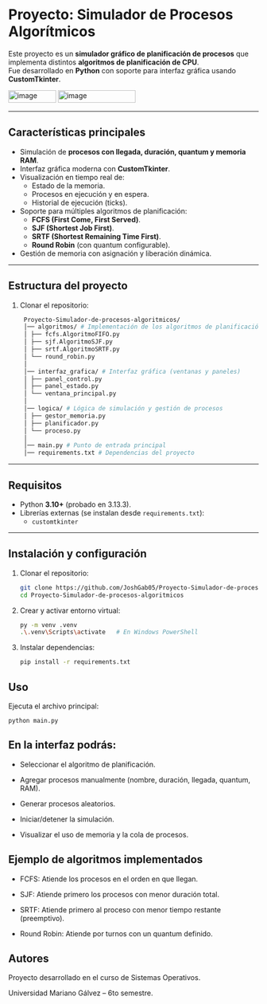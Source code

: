 #  Proyecto: Simulador de Procesos Algorítmicos

Este proyecto es un **simulador gráfico de planificación de procesos** que implementa distintos **algoritmos de planificación de CPU**.  
Fue desarrollado en **Python** con soporte para interfaz gráfica usando **CustomTkinter**.

<img width="96" height="25" alt="image" src="https://github.com/user-attachments/assets/f2925711-d7c6-41e6-9d14-6fc1d50fc4f8" />
<img width="156" height="25" alt="image" src="https://github.com/user-attachments/assets/2b94aaf3-5a63-43ec-aa9d-5a1f15e080eb" />



---

##  Características principales
- Simulación de **procesos con llegada, duración, quantum y memoria RAM**.
- Interfaz gráfica moderna con **CustomTkinter**.
- Visualización en tiempo real de:
  - Estado de la memoria.
  - Procesos en ejecución y en espera.
  - Historial de ejecución (ticks).
- Soporte para múltiples algoritmos de planificación:
  - **FCFS (First Come, First Served)**.
  - **SJF (Shortest Job First)**.
  - **SRTF (Shortest Remaining Time First)**.
  - **Round Robin** (con quantum configurable).
- Gestión de memoria con asignación y liberación dinámica.


---

##  Estructura del proyecto
1. Clonar el repositorio:
   ```bash
    Proyecto-Simulador-de-procesos-algoritmicos/
    │── algoritmos/ # Implementación de los algoritmos de planificación
    │ ├── fcfs.AlgoritmoFIFO.py
    │ ├── sjf.AlgoritmoSJF.py
    │ ├── srtf.AlgoritmoSRTF.py
    │ └── round_robin.py
    │
    │── interfaz_grafica/ # Interfaz gráfica (ventanas y paneles)
    │ ├── panel_control.py
    │ ├── panel_estado.py
    │ └── ventana_principal.py
    │
    │── logica/ # Lógica de simulación y gestión de procesos
    │ ├── gestor_memoria.py
    │ ├── planificador.py
    │ └── proceso.py
    │
    │── main.py # Punto de entrada principal
    │── requirements.txt # Dependencias del proyecto

---

##  Requisitos
- Python **3.10+** (probado en 3.13.3).
- Librerías externas (se instalan desde `requirements.txt`):
  - `customtkinter`

---

##  Instalación y configuración
1. Clonar el repositorio:
   ```bash
   git clone https://github.com/JoshGab05/Proyecto-Simulador-de-procesos-algoritmicos.git
   cd Proyecto-Simulador-de-procesos-algoritmicos

2. Crear y activar entorno virtual:
    ```bash
    py -m venv .venv
    .\.venv\Scripts\activate   # En Windows PowerShell

3. Instalar dependencias:
    ```bash
    pip install -r requirements.txt

## Uso

Ejecuta el archivo principal:

    python main.py

## En la interfaz podrás:

- Seleccionar el algoritmo de planificación.

- Agregar procesos manualmente (nombre, duración, llegada, quantum, RAM).

- Generar procesos aleatorios.

- Iniciar/detener la simulación.

- Visualizar el uso de memoria y la cola de procesos.

## Ejemplo de algoritmos implementados

- FCFS: Atiende los procesos en el orden en que llegan.

- SJF: Atiende primero los procesos con menor duración total.

- SRTF: Atiende primero al proceso con menor tiempo restante (preemptivo).

- Round Robin: Atiende por turnos con un quantum definido.

## Autores

Proyecto desarrollado en el curso de Sistemas Operativos.

Universidad Mariano Gálvez – 6to semestre.

